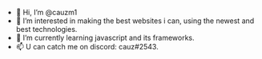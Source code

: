 - 👋 Hi, I’m @cauzm1
- 👀 I’m interested in making the best websites i can, using the newest and best technologies.
- 🌱 I’m currently learning javascript and its frameworks.
- 📫 U can catch me on discord: cauz#2543.

